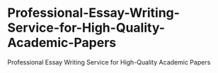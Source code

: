 # Professional-Essay-Writing-Service-for-High-Quality-Academic-Papers
Professional Essay Writing Service for High-Quality Academic Papers
